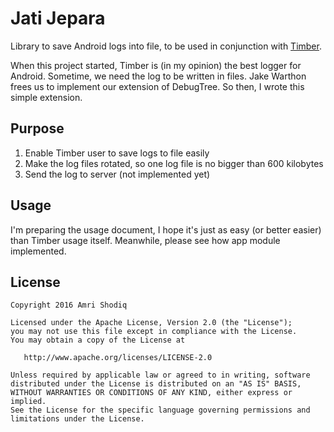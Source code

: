 # Jati Jepara
Library to save Android logs into file, to be used in conjunction with [Timber](https://github.com/JakeWharton/timber).

When this project started, Timber is (in my opinion) the best logger for Android. Sometime, we need the log to be written in files. Jake Warthon frees us to implement our extension of DebugTree. So then, I wrote this simple extension.

## Purpose
1. Enable Timber user to save logs to file easily
2. Make the log files rotated, so one log file is no bigger than 600 kilobytes
3. Send the log to server (not implemented yet)
 
## Usage
I'm preparing the usage document, I hope it's just as easy (or better easier) than Timber usage itself.
Meanwhile, please see how app module implemented.

## License

```
Copyright 2016 Amri Shodiq

Licensed under the Apache License, Version 2.0 (the "License");
you may not use this file except in compliance with the License.
You may obtain a copy of the License at

   http://www.apache.org/licenses/LICENSE-2.0

Unless required by applicable law or agreed to in writing, software
distributed under the License is distributed on an "AS IS" BASIS,
WITHOUT WARRANTIES OR CONDITIONS OF ANY KIND, either express or implied.
See the License for the specific language governing permissions and
limitations under the License.
```
